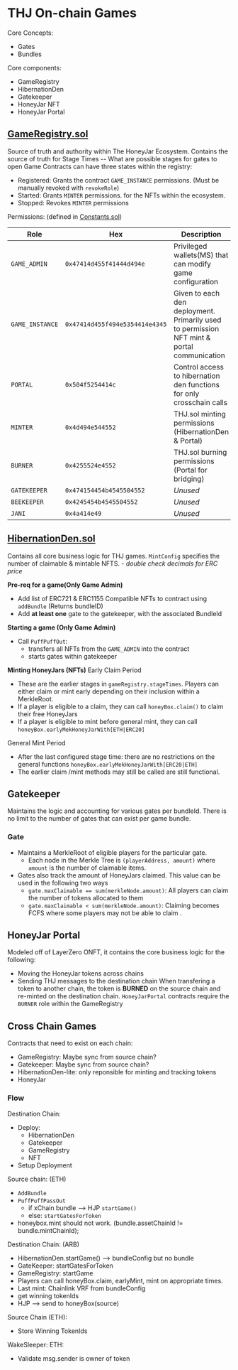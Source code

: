 # THJ On-chain Games

Core Concepts:
- Gates
- Bundles

Core components:
- GameRegistry
- HibernationDen
- Gatekeeper
- HoneyJar NFT
- HoneyJar Portal

## [GameRegistry.sol](src/GameRegistry.sol)

Source of truth and authority within The HoneyJar Ecosystem. 
Contains the source of truth for Stage Times -- What are possible stages for gates to open
Game Contracts can have three states within the registry:
- Registered: Grants the contract `GAME_INSTANCE` permissions. (Must be manually revoked with `revokeRole`)
- Started: Grants `MINTER` permissions. for the NFTs within the ecosystem. 
- Stopped: Revokes `MINTER` permissions

Permissions: (defined in [Constants.sol](src/Constants.sol))

| Role | Hex | Description|
|-|-|-|
| `GAME_ADMIN`|`0x47414d455f41444d494e` | Privileged wallets(MS) that can modify game configuration |
| `GAME_INSTANCE`|`0x47414d455f494e5354414e4345` | Given to each den deployment. Primarily used to permission NFT mint & portal communication |
| `PORTAL`|`0x504f5254414c` | Control access to hibernation den functions for only crosschain calls |
| `MINTER`|`0x4d494e544552` | THJ.sol minting permissions (HibernationDen & Portal) |
| `BURNER`|`0x4255524e4552` | THJ.sol burning permissions (Portal for bridging) |
| `GATEKEEPER`|`0x474154454b4545504552` | _Unused_ |
| `BEEKEEPER`|`0x4245454b4545504552` | _Unused_|
| `JANI`| `0x4a414e49` | _Unused_ |

## [HibernationDen.sol](src/HibernationDen.sol)

Contains all core business logic for THJ games. 
`MintConfig` specifies the number of claimable & mintable NFTS. 
    - _double check decimals for ERC price_

**Pre-req for a game(Only Game Admin)**
- Add list of ERC721 & ERC1155 Compatible NFTs to contract using `addBundle` (Returns bundleID)
- Add **at least one** gate to the gatekeeper, with the associated BundleId

**Starting a game (Only Game Admin)**
- Call `PuffPuffOut`: 
    - transfers all NFTs from the `GAME_ADMIN` into the contract
    - starts gates within gatekeeper

**Minting HoneyJars (NFTs)**
Early Claim Period
- These are the earlier stages in `gameRegistry.stageTimes`. Players can either claim or mint early depending on their inclusion within a MerkleRoot.
- If a player is eligible to a claim, they can call `honeyBox.claim()` to claim their free HoneyJars
- If a player is eligible to mint before general mint, they can call `honeyBox.earlyMekHoneyJarWith[ETH|ERC20]`

General Mint Period
- After the last configured stage time: there are no restrictions on the general functions `honeyBox.earlyMekHoneyJarWith[ERC20|ETH]`
- The earlier claim /mint methods may still be called are still functional. 


## Gatekeeper

Maintains the logic and accounting for various gates per bundleId. There is no limit to the number of gates that can exist per game bundle. 

### Gate
- Maintains a MerkleRoot of eligible players for the particular gate. 
    - Each node in the Merkle Tree is `(playerAddress, amount)` where `amount` is the number of claimable items. 
- Gates also track the amount of HoneyJars claimed. This value can be used in the following two ways
    - `gate.maxClaimable == sum(merkleNode.amount)`: All players can claim the number of tokens allocated to them
    - `gate.maxClaimable < sum(merkleNode.amount)`: Claiming becomes FCFS where some players may not be able to claim .


## HoneyJar Portal

Modeled off of LayerZero ONFT, it contains the core business logic for the following:
- Moving the HoneyJar tokens across chains
- Sending THJ messages to the destination chain
When transfering a token to another chain, the token is **BURNED** on the source chain and re-minted on the destination chain. 
`HoneyJarPortal` contracts require the `BURNER` role within the GameRegistry

## Cross Chain Games

Contracts that need to exist on each chain:
- GameRegistry: Maybe sync from source chain?
- Gatekeeper: Maybe sync from source chain? 
- HibernationDen-lite: only reponsible for minting and tracking tokens 
- HoneyJar 

### Flow

Destination Chain:
- Deploy:
    - HibernationDen
    - Gatekeeper
    - GameRegistry
    - NFT
- Setup Deployment

Source chain: (ETH)
- `AddBundle`
- `PuffPuffPassOut`
    - if xChain bundle --> HJP `startGame()`
    - else:  `startGatesForToken` 
- honeybox.mint should not work. (bundle.assetChainId != bundle.mintChainId);

Destination Chain: (ARB)
- HibernationDen.startGame() --> bundleConfig but no bundle
- GateKeeper: startGatesForToken
- GameRegistry: startGame
- Players can call honeyBox.claim, earlyMint, mint on appropriate times. 
- Last mint: Chainlink VRF from bundleConfig 
- get winning tokenIds
- HJP --> send to honeyBox(source)

Source Chain (ETH):
- Store Winning TokenIds

WakeSleeper: ETH:
- Validate msg.sender is owner of token
